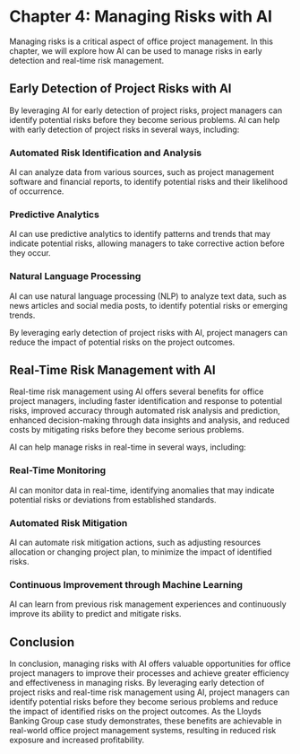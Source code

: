 Chapter 4: Managing Risks with AI
=================================

Managing risks is a critical aspect of office project management. In this chapter, we will explore how AI can be used to manage risks in early detection and real-time risk management.

Early Detection of Project Risks with AI
----------------------------------------

By leveraging AI for early detection of project risks, project managers can identify potential risks before they become serious problems. AI can help with early detection of project risks in several ways, including:

### Automated Risk Identification and Analysis

AI can analyze data from various sources, such as project management software and financial reports, to identify potential risks and their likelihood of occurrence.

### Predictive Analytics

AI can use predictive analytics to identify patterns and trends that may indicate potential risks, allowing managers to take corrective action before they occur.

### Natural Language Processing

AI can use natural language processing (NLP) to analyze text data, such as news articles and social media posts, to identify potential risks or emerging trends.

By leveraging early detection of project risks with AI, project managers can reduce the impact of potential risks on the project outcomes.

Real-Time Risk Management with AI
---------------------------------

Real-time risk management using AI offers several benefits for office project managers, including faster identification and response to potential risks, improved accuracy through automated risk analysis and prediction, enhanced decision-making through data insights and analysis, and reduced costs by mitigating risks before they become serious problems.

AI can help manage risks in real-time in several ways, including:

### Real-Time Monitoring

AI can monitor data in real-time, identifying anomalies that may indicate potential risks or deviations from established standards.

### Automated Risk Mitigation

AI can automate risk mitigation actions, such as adjusting resources allocation or changing project plan, to minimize the impact of identified risks.

### Continuous Improvement through Machine Learning

AI can learn from previous risk management experiences and continuously improve its ability to predict and mitigate risks.

Conclusion
----------

In conclusion, managing risks with AI offers valuable opportunities for office project managers to improve their processes and achieve greater efficiency and effectiveness in managing risks. By leveraging early detection of project risks and real-time risk management using AI, project managers can identify potential risks before they become serious problems and reduce the impact of identified risks on the project outcomes. As the Lloyds Banking Group case study demonstrates, these benefits are achievable in real-world office project management systems, resulting in reduced risk exposure and increased profitability.
